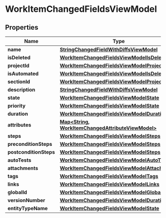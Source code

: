 

# WorkItemChangedFieldsViewModel


## Properties

| Name | Type | Description | Notes |
|------------ | ------------- | ------------- | -------------|
|**name** | [**StringChangedFieldWithDiffsViewModel**](StringChangedFieldWithDiffsViewModel.md) |  |  [optional] |
|**isDeleted** | [**WorkItemChangedFieldsViewModelIsDeleted**](WorkItemChangedFieldsViewModelIsDeleted.md) |  |  [optional] |
|**projectId** | [**WorkItemChangedFieldsViewModelProjectId**](WorkItemChangedFieldsViewModelProjectId.md) |  |  [optional] |
|**isAutomated** | [**WorkItemChangedFieldsViewModelIsDeleted**](WorkItemChangedFieldsViewModelIsDeleted.md) |  |  [optional] |
|**sectionId** | [**WorkItemChangedFieldsViewModelProjectId**](WorkItemChangedFieldsViewModelProjectId.md) |  |  [optional] |
|**description** | [**StringChangedFieldWithDiffsViewModel**](StringChangedFieldWithDiffsViewModel.md) |  |  [optional] |
|**state** | [**WorkItemChangedFieldsViewModelState**](WorkItemChangedFieldsViewModelState.md) |  |  [optional] |
|**priority** | [**WorkItemChangedFieldsViewModelState**](WorkItemChangedFieldsViewModelState.md) |  |  [optional] |
|**duration** | [**WorkItemChangedFieldsViewModelDuration**](WorkItemChangedFieldsViewModelDuration.md) |  |  [optional] |
|**attributes** | [**Map&lt;String, WorkItemChangedAttributeViewModel&gt;**](WorkItemChangedAttributeViewModel.md) |  |  [optional] |
|**steps** | [**WorkItemChangedFieldsViewModelSteps**](WorkItemChangedFieldsViewModelSteps.md) |  |  [optional] |
|**preconditionSteps** | [**WorkItemChangedFieldsViewModelSteps**](WorkItemChangedFieldsViewModelSteps.md) |  |  [optional] |
|**postconditionSteps** | [**WorkItemChangedFieldsViewModelSteps**](WorkItemChangedFieldsViewModelSteps.md) |  |  [optional] |
|**autoTests** | [**WorkItemChangedFieldsViewModelAutoTests**](WorkItemChangedFieldsViewModelAutoTests.md) |  |  [optional] |
|**attachments** | [**WorkItemChangedFieldsViewModelAttachments**](WorkItemChangedFieldsViewModelAttachments.md) |  |  [optional] |
|**tags** | [**WorkItemChangedFieldsViewModelTags**](WorkItemChangedFieldsViewModelTags.md) |  |  [optional] |
|**links** | [**WorkItemChangedFieldsViewModelLinks**](WorkItemChangedFieldsViewModelLinks.md) |  |  [optional] |
|**globalId** | [**WorkItemChangedFieldsViewModelGlobalId**](WorkItemChangedFieldsViewModelGlobalId.md) |  |  [optional] |
|**versionNumber** | [**WorkItemChangedFieldsViewModelDuration**](WorkItemChangedFieldsViewModelDuration.md) |  |  [optional] |
|**entityTypeName** | [**WorkItemChangedFieldsViewModelState**](WorkItemChangedFieldsViewModelState.md) |  |  [optional] |



